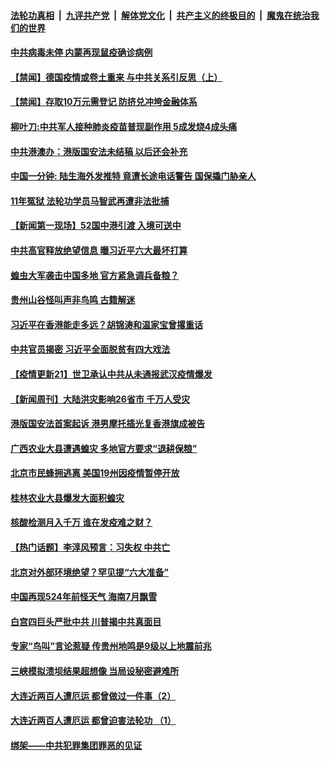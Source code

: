 

####  [法轮功真相](../../../../basic/blob/master/README.md?t=07060631) &nbsp;|&nbsp; [九评共产党](../../../../9ping.md/blob/master/README.md?t=07060631) &nbsp;|&nbsp; [解体党文化](../../../../jtdwh.md/blob/master/README.md?t=07060631)  &nbsp;|&nbsp; [共产主义的终极目的](../../../../gczydzjmd.md/blob/master/README.md?t=07060631) &nbsp;|&nbsp; [魔鬼在统治我们的世界](../../../../mgztzwmdsj.md/blob/master/README.md?t=07060631) 

#### [中共病毒未停 内蒙再现鼠疫确诊病例](../pages/prog204/a102886680.md?t=07060631) 

#### [【禁闻】德国疫情或卷土重来 与中共关系引反思（上）](../pages/prog204/a102886710.md?t=07060631) 

#### [【禁闻】存取10万元需登记 防挤兑冲垮金融体系](../pages/prog204/a102886695.md?t=07060631) 

#### [柳叶刀:中共军人接种肺炎疫苗普现副作用 5成发烧4成头痛](../pages/prog204/a102886631.md?t=07060631) 

#### [中共港澳办：港版国安法未结稿 以后还会补充](../pages/prog204/a102885457.md?t=07060631) 

#### [中国一分钟: 陆生海外发推特 竟遭长途电话警告 国保撬门胁亲人](../pages/prog204/a102886602.md?t=07060631) 

#### [11年冤狱 法轮功学员马智武再遭非法批捕](../pages/prog204/a102886601.md?t=07060631) 


#### [【新闻第一现场】52国中港引渡 入境可送中](../pages/prog204/a102886487.md?t=07060631) 

#### [中共高官释放绝望信息 曝习近平六大最坏打算](../pages/prog204/a102886443.md?t=07060631) 

#### [蝗虫大军袭击中国多地 官方紧急调兵备粮？](../pages/prog204/a102886404.md?t=07060631) 

#### [贵州山谷怪叫声非鸟鸣 古籍解迷](../pages/prog204/a102886374.md?t=07060631) 

#### [习近平在香港能走多远？胡锦涛和温家宝曾撂重话](../pages/prog204/a102886344.md?t=07060631) 

#### [中共官员揭密 习近平全面脱贫有四大戏法](../pages/prog204/a102885938.md?t=07060631) 

#### [【疫情更新21】世卫承认中共从未通报武汉疫情爆发](../pages/prog204/a102881681.md?t=07060631) 

#### [【新闻周刊】大陆洪灾影响26省市 千万人受灾](../pages/prog204/a102886276.md?t=07060631) 

#### [港版国安法首案起诉 港男摩托插光复香港旗成被告](../pages/prog204/a102886184.md?t=07060631) 

#### [广西农业大县遭遇蝗灾 多地官方要求“退耕保粮”](../pages/prog204/a102886178.md?t=07060631) 

#### [北京市民蜂拥逃离 美国19州因疫情暂停开放](../pages/prog204/a102886095.md?t=07060631) 

#### [桂林农业大县爆发大面积蝗灾](../pages/prog204/a102886035.md?t=07060631) 

#### [核酸检测月入千万 谁在发疫难之财？](../pages/prog204/a102885953.md?t=07060631) 

#### [【热门话题】李淳风预言：习失权 中共亡](../pages/prog204/a102885937.md?t=07060631) 

#### [北京对外部环境绝望？罕见提“六大准备”](../pages/prog204/a102885919.md?t=07060631) 

#### [中国再现524年前怪天气 海南7月飘雪](../pages/prog204/a102885915.md?t=07060631) 

#### [白宫四巨头严批中共 川普揭中共真面目](../pages/prog204/a102885894.md?t=07060631) 

#### [专家“鸟叫”言论惹疑 传贵州地鸣是9级以上地震前兆](../pages/prog204/a102885842.md?t=07060631) 

#### [三峡模拟溃坝结果超想像 当局设秘密避难所](../pages/prog204/a102885827.md?t=07060631) 

#### [大连近两百人遭厄运 都曾做过一件事（2）](../pages/prog204/a102885831.md?t=07060631) 

#### [大连近两百人遭厄运 都曾迫害法轮功 （1）](../pages/prog204/a102885819.md?t=07060631) 

#### [绑架——中共犯罪集团罪恶的见证](../pages/prog204/a102885814.md?t=07060631) 

